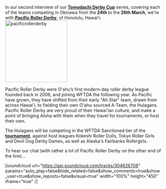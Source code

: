 <html><body><p>In our second interview of our <strong><a href="https://www.scottishrollerderbyblog.com/posts/2017/01/19/the-tomodachi-derby-tournament-the-teams/">Tomodachi Derby Cup</a></strong> series, covering each of the teams competing in Okinawa from the<strong> 24th </strong>to the<strong> 26th March</strong>, we're with <strong><a href="https://www.facebook.com/PacificRollerDerby/">Pacific Roller Derby</a></strong>, of Honolulu, Hawai'i.

<img class=" size-full wp-image-14022 aligncenter" src="/2017/01/pacificrollerderby.png" alt="pacificrollerderby" width="200" height="200">

Pacific Roller Derby were O'ahu’s first modern-day roller derby league founded back in 2008, and joining WFTDA the following year. As Pacific have grown, they have shifted from their early "All-Star" team, drawn from across Hawai'i, to fielding their own O'ahu-sourced A-Team, the Hulagans.
Pacific Roller Derby are very proud of their Hawai'ian culture, and make a point of bringing Aloha with them when they travel for tournaments, or host their own.

The Hulagans will be competing in the WFTDA Sanctioned tier of the <strong><a href="https://www.facebook.com/events/1785628121710300/">tournament</a></strong>, against host leagues Kokeshi Roller Dolls, Tokyo Roller Girls and Devil Dog Derby Dames, as well as Alaska's Fairbanks Rollergirls.

To hear our chat (with rather a lot of Pacific Roller Derby on the other end of the line)...

[soundcloud url="https://api.soundcloud.com/tracks/304626708" params="auto_play=false&amp;hide_related=false&amp;show_comments=true&amp;show_user=true&amp;show_reposts=false&amp;visual=true" width="100%" height="450" iframe="true" /]</p></body></html>
